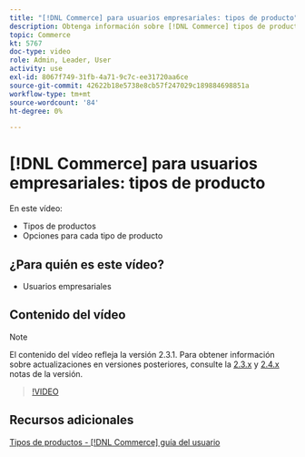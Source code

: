 ```yaml
---
title: "[!DNL Commerce] para usuarios empresariales: tipos de producto"
description: Obtenga información sobre [!DNL Commerce] tipos de producto y las opciones de cada uno.
topic: Commerce
kt: 5767
doc-type: video
role: Admin, Leader, User
activity: use
exl-id: 8067f749-31fb-4a71-9c7c-ee31720aa6ce
source-git-commit: 42622b18e5738e8cb57f247029c189884698851a
workflow-type: tm+mt
source-wordcount: '84'
ht-degree: 0%

---
```


# [!DNL Commerce] para usuarios empresariales: tipos de producto

En este vídeo:

- Tipos de productos
- Opciones para cada tipo de producto

## ¿Para quién es este vídeo?

- Usuarios empresariales

## Contenido del vídeo

>[!NOTE]
>
>El contenido del vídeo refleja la versión 2.3.1. Para obtener información sobre actualizaciones en versiones posteriores, consulte la [ 2.3.x](https://devdocs.magento.com/guides/v2.3/release-notes/bk-release-notes.html) y [2.4.x](https://devdocs.magento.com/guides/v2.4/release-notes/bk-release-notes.html) notas de la versión.

>[!VIDEO](https://video.tv.adobe.com/v/35952?quality=12&learn=on)

## Recursos adicionales

[Tipos de productos - [!DNL Commerce] guía del usuario](https://docs.magento.com/user-guide/catalog/product-types.html)
